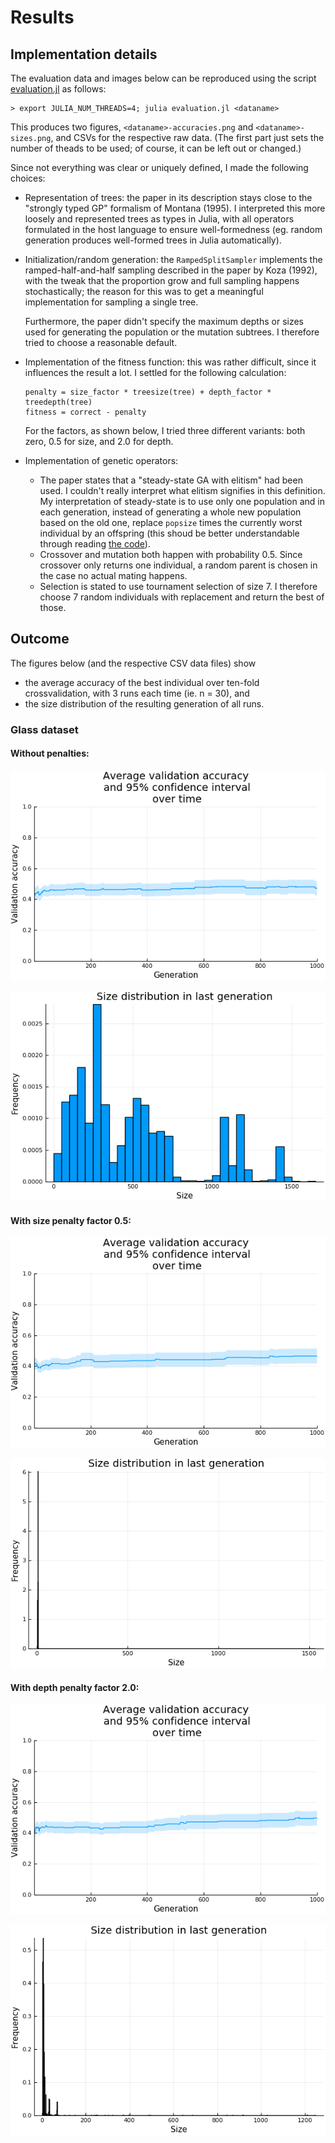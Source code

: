# Results

## Implementation details

The evaluation data and images below can be reproduced using the script [evaluation.jl](./evaluation/evaluation.jl) as follows:

```
> export JULIA_NUM_THREADS=4; julia evaluation.jl <dataname>
```

This produces two figures, `<dataname>-accuracies.png` and `<dataname>-sizes.png`, and CSVs for the respective raw data.  (The first part just sets the number of theads to be used; of course, it can be left out or changed.)

Since not everything was clear or uniquely defined, I made the following choices:

- Representation of trees: the paper in its description stays close to the "strongly typed
  GP" formalism of Montana (1995).  I interpreted this more loosely and represented trees as types
  in Julia, with all operators formulated in the host language to ensure well-formedness
  (eg. random generation produces well-formed trees in Julia automatically).
- Initialization/random generation: the `RampedSplitSampler` implements the ramped-half-and-half
  sampling described in the paper by Koza (1992), with the tweak that the proportion grow and full
  sampling happens stochastically; the reason for this was to get a meaningful implementation for 
  sampling a single tree.
  
  Furthermore, the paper didn't specify the maximum depths or sizes used
  for generating the population or the mutation subtrees.  I therefore tried to choose a
  reasonable default.
- Implementation of the fitness function: this was rather difficult, since it influences the result a lot. 
  I settled for the following calculation:
  ```
  penalty = size_factor * treesize(tree) + depth_factor * treedepth(tree)
  fitness = correct - penalty
  ```
  For the factors, as shown below, I tried three different variants: both zero, 0.5 for size, and 2.0 for depth.
- Implementation of genetic operators:
    * The paper states that a "steady-state GA with elitism" had been used.  I couldn't really interpret what
      elitism signifies in this definition.  My interpretation of steady-state is to use only one population and in each
      generation, instead of generating a whole new population based on the old one, replace `popsize` times the currently 
      worst individual by an offspring (this shoud be better understandable through reading [the code](./src/gp.jl#L114)).
    * Crossover and mutation both happen with probability 0.5.  Since crossover
      only returns one individual, a random parent is chosen in the case no actual 
      mating happens.
    * Selection is stated to use tournament selection of size 7.  I therefore choose
      7 random individuals with replacement and return the best of those.


## Outcome

The figures below (and the respective CSV data files) show 
- the average accuracy of the best individual over ten-fold crossvalidation, with 3 runs each time (ie. n = 30), and
- the size distribution of the resulting generation of all runs.

### Glass dataset

#### Without penalties:

![Accuracy trace without penalties](evaluation/0.0-glass-accuracies.png)

![Size distribution without penalties](evaluation/0.0-glass-sizes.png)

#### With size penalty factor 0.5:

![Glass accuracy trace with size penalty 0.5](evaluation/0.5-glass-accuracies.png)
  
![Glass accuracy trace with size penalty 0.5](evaluation/0.5-glass-sizes.png)
  
#### With depth penalty factor 2.0:

![Glass accuracy trace size penalty 2.0](evaluation/2.0-glass-accuracies.png)
  
![Glass accuracy trace size penalty 2.0](evaluation/2.0-glass-sizes.png)
  
